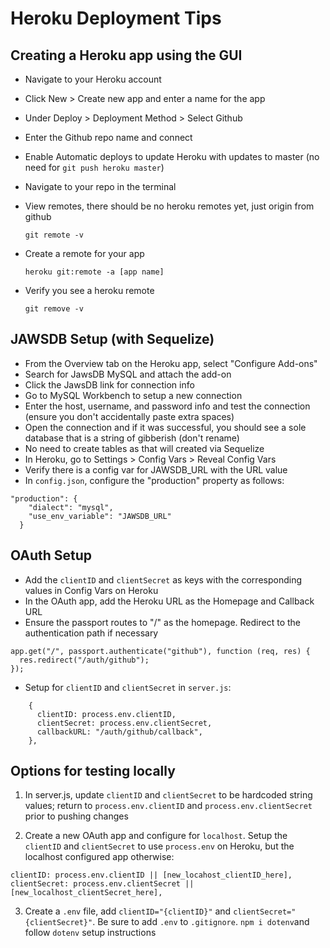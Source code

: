# Heroku Deployment Tips

## Creating a Heroku app using the GUI

- Navigate to your Heroku account
- Click New > Create new app and enter a name for the app
- Under Deploy > Deployment Method > Select Github
- Enter the Github repo name and connect
- Enable Automatic deploys to update Heroku with updates to master (no need for `git push heroku master`)
- Navigate to your repo in the terminal
- View remotes, there should be no heroku remotes yet, just origin from github

  `git remote -v`

- Create a remote for your app

  `heroku git:remote -a [app name]`

- Verify you see a heroku remote

  `git remove -v`

## JAWSDB Setup (with Sequelize)

- From the Overview tab on the Heroku app, select "Configure Add-ons"
- Search for JawsDB MySQL and attach the add-on
- Click the JawsDB link for connection info
- Go to MySQL Workbench to setup a new connection
- Enter the host, username, and password info and test the connection (ensure you don't accidentally paste extra spaces)
- Open the connection and if it was successful, you should see a sole database that is a string of gibberish (don't rename)
- No need to create tables as that will created via Sequelize
- In Heroku, go to Settings > Config Vars > Reveal Config Vars
- Verify there is a config var for JAWSDB_URL with the URL value
- In `config.json`, configure the "production" property as follows:

```
"production": {
    "dialect": "mysql",
    "use_env_variable": "JAWSDB_URL"
  }
```

## OAuth Setup

- Add the `clientID` and `clientSecret` as keys with the corresponding values in Config Vars on Heroku
- In the OAuth app, add the Heroku URL as the Homepage and Callback URL
- Ensure the passport routes to "/" as the homepage. Redirect to the authentication path if necessary

```
app.get("/", passport.authenticate("github"), function (req, res) {
  res.redirect("/auth/github");
});
```

- Setup for `clientID` and `clientSecret` in `server.js`:

```
    {
      clientID: process.env.clientID,
      clientSecret: process.env.clientSecret,
      callbackURL: "/auth/github/callback",
    },
```

## Options for testing locally

1. In server.js, update `clientID` and `clientSecret` to be hardcoded string values; return to `process.env.clientID` and `process.env.clientSecret` prior to pushing changes

2. Create a new OAuth app and configure for `localhost`. Setup the `clientID` and `clientSecret` to use `process.env` on Heroku, but the localhost configured app otherwise:

```
clientID: process.env.clientID || [new_locahost_clientID_here],
clientSecret: process.env.clientSecret || [new_localhost_clientSecret_here],
```

3. Create a `.env` file, add `clientID="{clientID}"` and `clientSecret="{clientSecret}"`. Be sure to add `.env` to `.gitignore`. `npm i dotenv`and follow `dotenv` setup instructions
